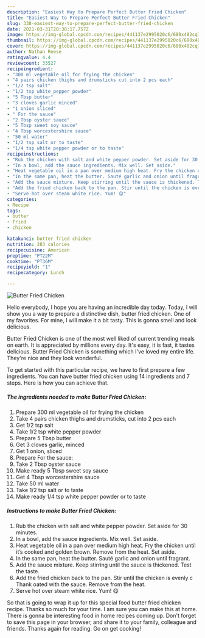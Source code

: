 ```yaml
---
description: "Easiest Way to Prepare Perfect Butter Fried Chicken"
title: "Easiest Way to Prepare Perfect Butter Fried Chicken"
slug: 338-easiest-way-to-prepare-perfect-butter-fried-chicken
date: 2021-03-31T20:38:17.757Z
image: https://img-global.cpcdn.com/recipes/441137e2995020c6/680x482cq70/butter-fried-chicken-recipe-main-photo.jpg
thumbnail: https://img-global.cpcdn.com/recipes/441137e2995020c6/680x482cq70/butter-fried-chicken-recipe-main-photo.jpg
cover: https://img-global.cpcdn.com/recipes/441137e2995020c6/680x482cq70/butter-fried-chicken-recipe-main-photo.jpg
author: Nathan Reese
ratingvalue: 4.4
reviewcount: 33527
recipeingredient:
- "300 ml vegetable oil for frying the chicken"
- "4 pairs chicken thighs and drumsticks cut into 2 pcs each"
- "1/2 tsp salt"
- "1/2 tsp white pepper powder"
- "5 Tbsp butter"
- "3 cloves garlic minced"
- "1 onion sliced"
- " For the sauce"
- "2 Tbsp oyster sauce"
- "5 Tbsp sweet soy sauce"
- "4 Tbsp worcestershire sauce"
- "50 ml water"
- "1/2 tsp salt or to taste"
- "1/4 tsp white pepper powder or to taste"
recipeinstructions:
- "Rub the chicken with salt and white pepper powder. Set aside for 30 minutes."
- "In a bowl, add the sauce ingredients. Mix well. Set aside."
- "Heat vegetable oil in a pan over medium high heat. Fry the chicken until it’s cooked and golden brown. Remove from the heat. Set aside."
- "In the same pan, heat the butter. Sauté garlic and onion until fragrant."
- "Add the sauce mixture. Keep stirring until the sauce is thickened. Test the taste."
- "Add the fried chicken back to the pan. Stir until the chicken is evenly c Thank oated with the sauce. Remove from the heat."
- "Serve hot over steam white rice. Yum! 😋"
categories:
- Recipe
tags:
- butter
- fried
- chicken

katakunci: butter fried chicken 
nutrition: 283 calories
recipecuisine: American
preptime: "PT22M"
cooktime: "PT36M"
recipeyield: "1"
recipecategory: Lunch

---
```



![Butter Fried Chicken](https://img-global.cpcdn.com/recipes/441137e2995020c6/680x482cq70/butter-fried-chicken-recipe-main-photo.jpg)

Hello everybody, I hope you are having an incredible day today. Today, I will show you a way to prepare a distinctive dish, butter fried chicken. One of my favorites. For mine, I will make it a bit tasty. This is gonna smell and look delicious.

Butter Fried Chicken is one of the most well liked of current trending meals on earth. It is appreciated by millions every day. It's easy, it is fast, it tastes delicious. Butter Fried Chicken is something which I've loved my entire life. They're nice and they look wonderful.




To get started with this particular recipe, we have to first prepare a few ingredients. You can have butter fried chicken using 14 ingredients and 7 steps. Here is how you can achieve that.

<!--inarticleads1-->

##### The ingredients needed to make Butter Fried Chicken:

1. Prepare 300 ml vegetable oil for frying the chicken
1. Take 4 pairs chicken thighs and drumsticks, cut into 2 pcs each
1. Get 1/2 tsp salt
1. Take 1/2 tsp white pepper powder
1. Prepare 5 Tbsp butter
1. Get 3 cloves garlic, minced
1. Get 1 onion, sliced
1. Prepare  For the sauce:
1. Take 2 Tbsp oyster sauce
1. Make ready 5 Tbsp sweet soy sauce
1. Get 4 Tbsp worcestershire sauce
1. Take 50 ml water
1. Take 1/2 tsp salt or to taste
1. Make ready 1/4 tsp white pepper powder or to taste




<!--inarticleads2-->

##### Instructions to make Butter Fried Chicken:

1. Rub the chicken with salt and white pepper powder. Set aside for 30 minutes.
1. In a bowl, add the sauce ingredients. Mix well. Set aside.
1. Heat vegetable oil in a pan over medium high heat. Fry the chicken until it’s cooked and golden brown. Remove from the heat. Set aside.
1. In the same pan, heat the butter. Sauté garlic and onion until fragrant.
1. Add the sauce mixture. Keep stirring until the sauce is thickened. Test the taste.
1. Add the fried chicken back to the pan. Stir until the chicken is evenly c Thank oated with the sauce. Remove from the heat.
1. Serve hot over steam white rice. Yum! 😋




So that is going to wrap it up for this special food butter fried chicken recipe. Thanks so much for your time. I am sure you can make this at home. There is gonna be interesting food in home recipes coming up. Don't forget to save this page in your browser, and share it to your family, colleague and friends. Thanks again for reading. Go on get cooking!
